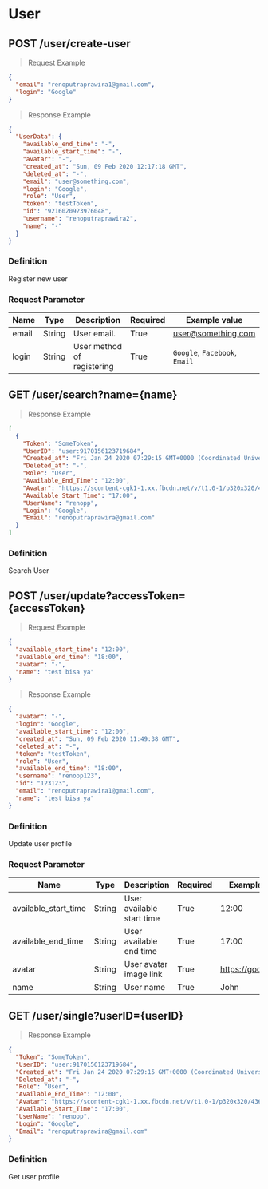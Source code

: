 # User

## POST /user/create-user

> Request Example

```json
{
  "email": "renoputraprawira1@gmail.com",
  "login": "Google"
}
```

> Response Example

```json
{
  "UserData": {
    "available_end_time": "-",
    "available_start_time": "-",
    "avatar": "-",
    "created_at": "Sun, 09 Feb 2020 12:17:18 GMT",
    "deleted_at": "-",
    "email": "user@something.com",
    "login": "Google",
    "role": "User",
    "token": "testToken",
    "id": "9216020923976048",
    "username": "renoputraprawira2",
    "name": "-"
  }
}
```

### Definition

Register new user

### Request Parameter

| Name  | Type   | Description                | Required | Example value                 |
| ----- | ------ | -------------------------- | -------- | ----------------------------- |
| email | String | User email.                | True     | user@something.com            |
| login | String | User method of registering | True     | `Google`, `Facebook`, `Email` |

## GET /user/search?name={name}

> Response Example

```json
[
  {
    "Token": "SomeToken",
    "UserID": "user:9170156123719684",
    "Created_at": "Fri Jan 24 2020 07:29:15 GMT+0000 (Coordinated Universal Time)",
    "Deleted_at": "-",
    "Role": "User",
    "Available_End_Time": "12:00",
    "Avatar": "https://scontent-cgk1-1.xx.fbcdn.net/v/t1.0-1/p320x320/43650827_2486289771381006_1904738105089327104_o.jpg?_nc_cat=110&_nc_oc=AQmyOKA7leU4SBp8OtZD17b5mN_tt7a2IqeSI5rIp3xN9WVy43Owlz9YoyJmUlIAT00&_nc_ht=scontent-cgk1-1.xx&_nc_tp=1002&oh=c88e5d63df9690beedeab51a821e4c68&oe=5EA92999",
    "Available_Start_Time": "17:00",
    "UserName": "renopp",
    "Login": "Google",
    "Email": "renoputraprawira@gmail.com"
  }
]
```

### Definition

Search User

## POST /user/update?accessToken={accessToken}

> Request Example

```json
{
  "available_start_time": "12:00",
  "available_end_time": "18:00",
  "avatar": "-",
  "name": "test bisa ya"
}
```

> Response Example

```json
{
  "avatar": "-",
  "login": "Google",
  "available_start_time": "12:00",
  "created_at": "Sun, 09 Feb 2020 11:49:38 GMT",
  "deleted_at": "-",
  "token": "testToken",
  "role": "User",
  "available_end_time": "18:00",
  "username": "renopp123",
  "id": "123123",
  "email": "renoputraprawira1@gmail.com",
  "name": "test bisa ya"
}
```

### Definition

Update user profile

### Request Parameter

| Name                 | Type   | Description               | Required | Example value       |
| -------------------- | ------ | ------------------------- | -------- | ------------------- |
| available_start_time | String | User available start time | True     | 12:00               |
| available_end_time   | String | User available end time   | True     | 17:00               |
| avatar               | String | User avatar image link    | True     | https://google.com/ |
| name                 | String | User name                 | True     | John                |

## GET /user/single?userID={userID}

> Response Example

```json
{
  "Token": "SomeToken",
  "UserID": "user:9170156123719684",
  "Created_at": "Fri Jan 24 2020 07:29:15 GMT+0000 (Coordinated Universal Time)",
  "Deleted_at": "-",
  "Role": "User",
  "Available_End_Time": "12:00",
  "Avatar": "https://scontent-cgk1-1.xx.fbcdn.net/v/t1.0-1/p320x320/43650827_2486289771381006_1904738105089327104_o.jpg?_nc_cat=110&_nc_oc=AQmyOKA7leU4SBp8OtZD17b5mN_tt7a2IqeSI5rIp3xN9WVy43Owlz9YoyJmUlIAT00&_nc_ht=scontent-cgk1-1.xx&_nc_tp=1002&oh=c88e5d63df9690beedeab51a821e4c68&oe=5EA92999",
  "Available_Start_Time": "17:00",
  "UserName": "renopp",
  "Login": "Google",
  "Email": "renoputraprawira@gmail.com"
}
```

### Definition

Get user profile
